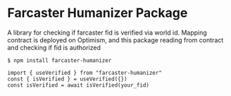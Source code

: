 # Farcaster Humanizer Package

A library for checking if farcaster fid is verified via world id. 
Mapping contract is deployed on Optimism, and this package reading from contract and checking if fid is authorized

```
$ npm install farcaster-humanizer
```

```
import { useVerified } from "farcaster-humanizer"
const { isVerified } = useVerified({})
const isVerified = await isVerified(your_fid)
```
